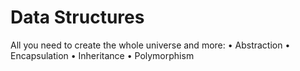 # Data Structures

All you need to create the whole universe and more:
  • Abstraction
  • Encapsulation
  • Inheritance
  • Polymorphism
